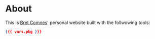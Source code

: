 # About

This is [Bret Comnes](https://bret.io)' personal website built with the follwowing tools:

```json
{{{ vars.pkg }}}
```
